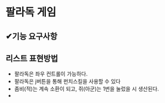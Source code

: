 # 팔라독 게임

## ✔기능 요구사항

## 리스트 표현방법
+ 팔라독은 좌우 컨트롤이 가능하다.
+ 팔라독은 j버튼을 통해 펀치스킬을 사용할 수 있다
+ 좀비(적)는 계속 소환이 되고, 쥐(아군)는 1번을 눌렀을 시 생산된다.
+

